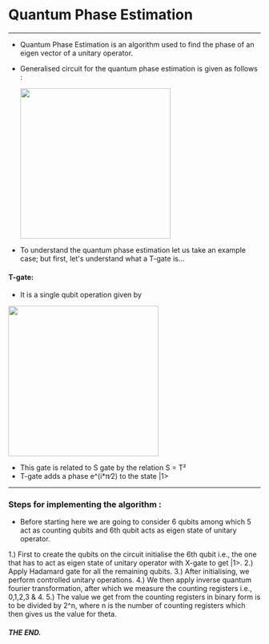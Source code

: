 # Quantum Phase Estimation
--------------------------------------------------------------
- Quantum Phase Estimation is an algorithm used to find the phase of an eigen vector of a unitary operator.

- Generalised circuit for the quantum phase estimation is given as follows :

  <a href="url"><img src="https://github.com/dxxdpool/Qunatum-Algorithms-heth-sriram/blob/main/Quantum%20Phase%20Estimation/QPE.png" align="center" width=300></a>

- To understand the quantum phase estimation let us take an example case; but first, let's understand what a T-gate is...

#### T-gate:
- It is a single qubit operation given by

<a href="url"><img src="https://github.com/dxxdpool/Qunatum-Algorithms-heth-sriram/blob/main/Quantum%20Phase%20Estimation/TGate.png " align="center" width=300></a>

- This gate is related to S gate by the relation S = T²
- T-gate adds a phase e^(i*π∕2) to the state |1>

-----------------
### Steps for implementing the algorithm :

- Before starting here we are going to consider 6 qubits among which 5 act as counting qubits and 6th qubit acts as eigen state of unitary operator.

1.) First to create the qubits on the circuit initialise the 6th qubit i.e., the one that has to act as eigen state of unitary operator with X-gate to get |1>.
2.) Apply Hadamard gate for all the remaining qubits.
3.) After initialising, we perform controlled unitary operations.
4.) We then apply inverse quantum fourier transformation, after which we measure the counting registers i.e., 0,1,2,3 & 4.
5.) The value we get from the counting registers in binary form is to be divided by 2^n, where n is the number of counting registers which then gives us the value for theta.



#####  THE END.
